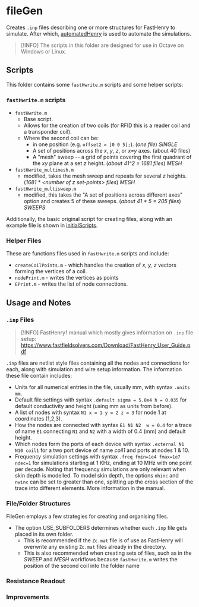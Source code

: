 # fileGen

Creates `.inp` files describing one or more structures for FastHenry to simulate. After which, [automatedHenry](../automatedHenry/) is used to automate the simulations.

> [!INFO] The scripts in this folder are designed for use in Octave on Windows or Linux.


## Scripts

This folder contains some `fastHwrite.m` scripts and some helper scripts:

### `fastHwrite.m` scripts
- `fastHwrite.m` 
    - Base script.
    - Allows for the creation of two coils (for RFID this is a reader coil and a transponder coil).
    - Where the second coil can be:
        - in one position (e.g. `offset2 = [0 0 5];`). (*one file*) *SINGLE*
        - A set of positions across the *x*, *y*, *z*, or *x=y* axes. (about 40 files)
        - A "mesh" sweep -- a grid of points covering the first quadrant of the *xy* plane at a set *z* height. (*about 41^2 = 1681 files*) *MESH*
- `fastHwrite_multimesh.m` 
    - modified, takes the mesh sweep and repeats for several *z* heights. (*1681 * <number of *z* set-points> files*) *MESH*
- `fastHwrite_multisweep.m` 
    - modified, this takes the "A set of positions across different axes" option and creates 5 of these sweeps. (*about 41 * 5 = 205 files*) *SWEEPS*

Additionally, the basic original script for creating files, along with an example file is shown in [initialScripts](initialScripts/).

### Helper Files

These are functions files used in `fastHwrite.m` scripts and include:

- `createCoilPoints.m` - which handles the creation of *x, y, z* vectors forming the vertices of a coil.
- `nodePrint.m` - writes the vertices as points
- `EPrint.m` - writes the list of node connections.


## Usage and Notes

### `.inp` Files

> [!INFO] FastHenry1 manual which mostly gives information on `.inp` file setup: https://www.fastfieldsolvers.com/Download/FastHenry_User_Guide.pdf

`.inp` files are netlist style files containing all the nodes and connections for each, along with simulation and wire setup information. The information these file contain includes:

- Units for all numerical entries in the file, usually mm, with syntax `.units mm`.
- Default file settings with syntax `.default sigma = 5.8e4 h = 0.035` for default conductivity and height (using mm as units from before).
- A list of nodes with syntax `N1 x = 1 y = 2 z = 3` for node 1 at coordinates (1,2,3).
- How the nodes are connected with syntax `E1 N1 N2  w = 0.4` for a trace of name `E1` connecting `N1` and `N2` with a width of 0.4 (mm) and default height.
- Which nodes form the ports of each device with syntax `.external N1 N10 coil1` for a two port device of name *coil1* and ports at nodes 1 & 10.
- Frequency simulation settings with syntax `.freq fmin=1e4 fmax=1e7 ndec=1` for simulations starting at 1 KHz, ending at 10 MHz with one point per decade. Noting that frequency simulations are only relevant when skin depth is modelled. To model skin depth, the options `nhinc` and `nwinc` can be set to greater than one, splitting up the cross section of the trace into different elements. More information in the manual.

### File/Folder Structures

FileGen employs a few strategies for creating and organising files. 

- The option USE_SUBFOLDERS determines whether each `.inp` file gets placed in its own folder. 
    - This is recommended if the `Zc.mat` file is of use as FastHenry will overwrite any existing `Zc.mat` files already in the directory.
    - This is also recommended when creating sets of files, such as in the *SWEEP* and *MESH* workflows because `fastHwrite.m` writes the position of the second coil into the folder name 

<!-- stuff gets put into lots of folders for the zc.mat stuff -->


### Resistance Readout

<!-- resistance measurement from length -->


### Improvements

<!-- inefficiency when creating tons and tons of files -->















<!-- Run `fastH_tmswrite.m` with octave (no packages needed) to create files. Then use `automatedHenry` to simulate. -->

<!-- Original script and files from ELEC70101 Sensors Coursework is in `initialScripts/`. -->

<!-- ### excess from when filegen was in university vault under Obsidian.

Location of example files from fasthenry2 on Windows:

```
C:\Users\Public\Documents\FastFieldSolvers\FastHenry2\Automation\Office
```
 -->
